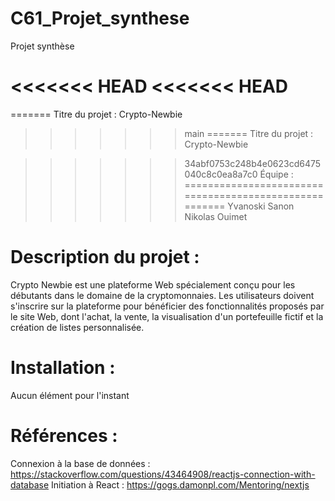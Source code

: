 # C61_Projet_synthese
Projet synthèse

<<<<<<< HEAD
<<<<<<< HEAD
===========================
=======
Titre du projet : Crypto-Newbie

>>>>>>> main
=======
Titre du projet : Crypto-Newbie

>>>>>>> 34abf0753c248b4e0623cd6475040c8c0ea8a7c0
Équipe :
=======================================================
	Yvanoski Sanon
	Nikolas Ouimet


	
	
Description du projet :
=======================================================
Crypto Newbie est une plateforme Web spécialement conçu pour les débutants dans le domaine de la cryptomonnaies. Les utilisateurs doivent s'inscrire sur la plateforme pour bénéficier des fonctionnalités proposés par le site Web, dont l'achat, la vente, la visualisation d'un portefeuille fictif et la création de listes personnalisée.


Installation :
=======================================================
Aucun élément pour l'instant


Références :
=======================================================
Connexion à la base de données : https://stackoverflow.com/questions/43464908/reactjs-connection-with-database
Initiation à React : https://gogs.damonpl.com/Mentoring/nextjs
